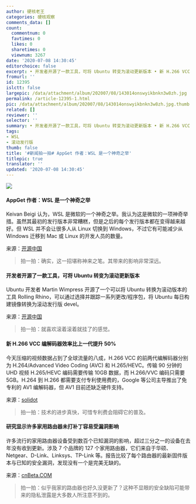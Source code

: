 ```yaml
---
author: 硬核老王
categories: 硬核观察
comments_data: []
count:
  commentnum: 0
  favtimes: 0
  likes: 0
  sharetimes: 0
  viewnum: 3267
date: '2020-07-08 14:30:45'
editorchoice: false
excerpt: • 开发者开源了一款工具，可将 Ubuntu 转变为滚动更新版本 • 新 H.266 VCC 编解码器效率比上一代提升 50% • 研究显示许多家用路由器未打补丁容易受漏洞影响
fromurl: ''
id: 12395
islctt: false
largepic: /data/attachment/album/202007/08/143014onswyikbnkn3w8zh.jpg
permalink: /article-12395-1.html
pic: /data/attachment/album/202007/08/143014onswyikbnkn3w8zh.jpg.thumb.jpg
related: []
reviewer: ''
selector: ''
summary: • 开发者开源了一款工具，可将 Ubuntu 转变为滚动更新版本 • 新 H.266 VCC 编解码器效率比上一代提升 50% • 研究显示许多家用路由器未打补丁容易受漏洞影响
tags:
- WSL
- 滚动发行版
thumb: false
title: '#新闻拍一拍# AppGet 作者：WSL 是一个神奇之举'
titlepic: true
translator: ''
updated: '2020-07-08 14:30:45'
---
```


![](/data/attachment/album/202007/08/143014onswyikbnkn3w8zh.jpg)


#### AppGet 作者：WSL 是一个神奇之举


Keivan Beigi 认为，WSL 是微软的一个神奇之举。我认为这是微软的一项神奇举措。虽然其最初的发行版本非常糟糕，但是之后的每个发行版本都在变得越来越好。但 WSL 并不会让很多人从 Linux 切换到 Windows，不过它有可能减少从 Windows 迁移到 Mac 或 Linux 的开发人员的数量。


来源：[开源中国](https://www.oschina.net/news/117014/appget-developer-keivan-beigi-interview)



> 
> 拍一拍：确实，这一招堪称神来之笔。其带来的影响非常深远。
> 
> 
> 


#### 开发者开源了一款工具，可将 Ubuntu 转变为滚动更新版本


Ubuntu 开发者 Martin Wimpress 开源了一个可以将 Ubuntu 转换为滚动版本的工具 Rolling Rhino，可以通过选择并跟踪一系列更改/程序包，将 Ubuntu 每日构建镜像转换为滚动发行版 devel。


来源：[开源中国](https://www.oschina.net/news/117015/rolling-rhino-rolling-ubuntu)



> 
> 拍一拍：就喜欢滚着滚着就挂了的感觉。
> 
> 
> 


#### 新 H.266 VCC 编解码器效率比上一代提升 50%


今天压缩的视频数据占到了全球流量的八成，H.266 VCC 的前两代编解码器分别为 H.264/Advanced Video Coding (AVC) 和 H.265/HEVC。传输 90 分钟的 UHD 视频 H.265/HEVC 编码需要传输 10GB 数据，而 H.266/VVC 编码只需要 5GB。H.264 到 H.266 都需要支付专利使用费的，Google 等公司主导推出了免专利的 AV1 编解码器，但 AV1 目前还缺乏硬件支持。


来源：[solidot](https://www.solidot.org/story?sid=64876)



> 
> 拍一拍：技术的进步真快，可惜专利费会阻碍它的普及。
> 
> 
> 


#### 研究显示许多家用路由器未打补丁容易受漏洞影响


许多流行的家用路由器设备受到数百个已知漏洞的影响，超过三分之一的设备在去年没有收到更新。涉及 7 个品牌的 127 个家用路由器，它们来自于华硕、Netgear、D-Link、Linksys、TP-Link 等。报告比较了每个路由器的最新固件版本与已知的安全漏洞，发现没有一个是完美无缺的。


来源：[cnBeta.COM](https://www.cnbeta.com/articles/tech/1000315.htm)



> 
> 拍一拍：似乎我家的路由器也好久没更新了？这种不显眼的安全缺陷可能带来的隐私泄露是大多数人所注意不到的。
> 
> 
>